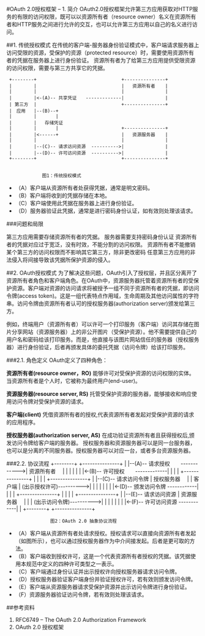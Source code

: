 #OAuth 2.0授权框架 – 1. 简介
OAuth2.0授权框架允许第三方应用获取对HTTP服务的有限的访问权限，既可以以资源所有者（resource owner）名义在资源所有者和HTTP服务之间进行允许的交互，也可以允许第三方应用以自己的名义进行访问。

##1. 传统授权模式
在传统的客户端-服务器身份验证模式中，客户端请求服务器上访问受限的资源，受保护的资源（protected resource）时，需要使用资源所有者的凭据在服务器上进行身份验证。 资源所有者为了给第三方应用提供受限资源的访问权限，需要与第三方共享它的凭据。

     +--------+                               +---------------+
     |        |                               |   资源所有者　  |
     |        |                               |               |
     |        |<-(A)-- 共享凭证　　-------------|               |
     | 第三方  |                               +---------------+
     |　应用   |--(B)--+
     |        |       |
     |        |   存储凭证
     |        |       |                       +---------------+
     |        |<------+                       |   资源服务器　  |     
     |        |                               |               |
     |        |--(C)-- 请求访问资源  ---------->|               |
     |        |--(D)-- 许可访问资源  ---------->|               |
     +--------+                               +---------------+


                 图1：传统授权模式
- （A）客户端从资源所有者处获得凭据，通常是明文密码。
- （B）客户端将收到的凭据存储在本地。
- （C）客户端使用此凭据在服务器上进行身份验证。
- （D）服务器验证此凭据，通常是进行密码身份认证，如有效则处理该请求。

###问题和局限

第三方应用需要存储资源所有者的凭据。
服务器需要支持密码身份认证
资源所有者的凭据对应过于宽泛，没有时效，不能分割的访问权限。
资源所有者不能撤销某个第三方的访问权限而不影响其它第三方，除非更改密码
任意第三方应用的非法侵入将间接导致该凭据所保护资源的侵入。

##2. OAuth授权模式
为了解决这些问题，OAuth引入了授权层，并且区分离开了资源所有者角色和客户端角色。在OAuth中，资源服务器托管着资源所有者的受保护资源。客户端对资源的访问请求将被授予一组不同于资源所有者的凭据，即访问令牌(access token)。这是一组代表特点作用域，生命周期及其他访问属性的字符串。访问令牌由资源所有者认可的授权服务器(authorization server)颁发给第三方。

例如，终端用户（资源所有者）可以许可一个打印服务（客户端）访问其存储在图片分享网站（资源服务器）上的非公开图片（受保护资源）。他不需要提供自己的用户名和密码给该打印服务。而是，他直接与该图片网站信任的服务器（授权服务器）进行身份验证，后者再颁发具体的委托凭据（访问令牌）给该打印服务。

###2.1. 角色定义
OAuth定义了四种角色：

**资源所有者(resource owner，RO)**
能够许可对受保护资源的访问权限的实体。当资源所有者是个人时，它被称为最终用户(end-user)。

**资源服务器(resource server, RS)**
托管受保护资源的服务器，能够接收和响应使用访问令牌对受保护资源的请求。

**客户端(client)**
凭借资源所有者的授权,代表资源所有者发起对受保护资源的请求的应用程序。

**授权服务器(authorization server, AS)** 在成功验证资源所有者且获得授权后,颁发访问令牌给客户端的服务器。
授权服务器和资源服务器可以是同一台服务器，也可以是分离的不同服务器。授权服务器可以对应一台，或者多台资源服务器。

###2.2. 协议流程
     +--------+                               +---------------+
     |        |--(A)-- 请求授权　　------------>|   资源所有者　  |
     |        |                               |               |
     |        |<-(B)-- 许可授权　　-------------|               |
     |        |                               +---------------+
     |        |
     |        |                               +---------------+
     |        |--(C)-- 请求访问令牌             |   授权服务器　  |
     | 客户端  |        (出示授权许可)---------->|               |
     |        |                               |               |
     |        |<-(D)-- 颁发访问令牌 ------------|               |
     |        |                               +---------------+
     |        |
     |        |                               +---------------+
     |        |--(E)-- 请求访问资源             |   资源服务器　  |
     |        |        (出示访问令牌)---------->|               |
     |        |                               |               |
     |        |<-(F)-- 许可访问资源 ------------|               |
     +--------+                               +---------------+



                    图2：OAuth 2.0 抽象协议流程
- （A）客户端从资源所有者处请求授权。授权请求可以直接向资源所有者发起（如图所示），也可以通过授权服务器作为中介间接发起。后者是更可取的方法。
- （B）客户端收到授权许可，这是一个代表资源所有者授权的凭据。该凭据使用本规范中定义的四种许可类型之一表示。
- （C）客户端通过身份认证并出示授权许向授权服务器请求访问令牌。
- （D）授权服务器验证客户端身份并验证授权许可，若有效则颁发访问令牌。
- （E）客户端从资源服务器请求受保护资源并出示访问令牌进行身份验证。
- （F）资源服务器验证访问令牌，若有效则处理该请求。


##参考资料
1. RFC6749 – The OAuth 2.0 Authorization Framework
2. OAuth 2.0 授权框架